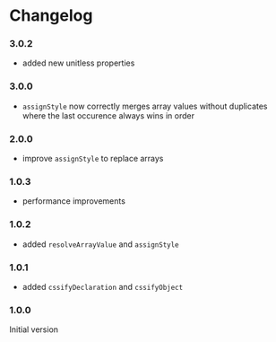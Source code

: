 # Changelog

### 3.0.2
* added new unitless properties

### 3.0.0
* `assignStyle` now correctly merges array values without duplicates where the last occurence always wins in order

### 2.0.0
* improve `assignStyle` to replace arrays

### 1.0.3
* performance improvements

### 1.0.2
* added `resolveArrayValue` and `assignStyle`

### 1.0.1
* added `cssifyDeclaration` and `cssifyObject`

### 1.0.0
Initial version
